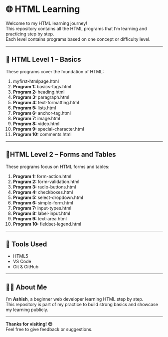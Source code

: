 # 🌐 HTML Learning 

Welcome to my HTML learning journey!  
This repository contains all the HTML programs that I’m learning and practicing step by step.  
Each level contains programs based on one concept or difficulty level.

---

## 🔰 HTML Level 1 – Basics

These programs cover the foundation of HTML:

1. myfirst-htmlpage.html
2. **Program 1:** basics-tags.html
3. **Program 2:** heading.html  
4. **Program 3:** paragraph.html
5. **Program 4:** text-formatting.html
6. **Program 5:** lists.html
7. **Program 6:** anchor-tag.html  
8. **Program 7:** image.html
9. **Program 8:** video.html  
10. **Program 9:** special-character.html
11. **Program 10:** comments.html  

---

## 📝HTML Level 2 – Forms and Tables

These programs focus on HTML forms and tables:
1. **Program 1:** form-action.html
2. **Program 2:** form-validation.html 
3. **Program 3:** radio-buttons.html
4. **Program 4:** checkboxes.html
5. **Program 5:** select-dropdown.html
6. **Program 6:** simple-form.html
7. **Program 7:** input-types.html
8. **Program 8:** label-input.html
9. **Program 9:** text-area.html
10. **Program 10:** fieldset-legend.html 

---

## 🚀 Tools Used

- HTML5  
- VS Code  
- Git & GitHub  

---

## 🙋‍♂️ About Me

I’m **Ashish**, a beginner web developer learning HTML step by step.  
This repository is part of my practice to build strong basics and showcase my learning publicly.

---

**Thanks for visiting! 😊**  
Feel free to give feedback or suggestions.
